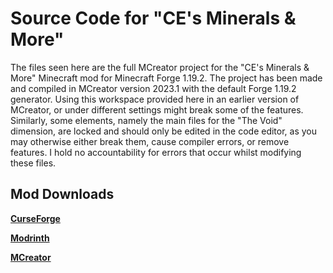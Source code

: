 # Source Code for "CE's Minerals & More"
The files seen here are the full MCreator project for the "CE's Minerals & More" Minecraft mod for Minecraft Forge 1.19.2. The project has been made and compiled in MCreator version 2023.1 with the default Forge 1.19.2 generator. Using this workspace provided here in an earlier version of MCreator, or under different settings might break some of the features. Similarly, some elements, namely the main files for the "The Void" dimension, are locked and should only be edited in the code editor, as you may otherwise either break them, cause compiler errors, or remove features. I hold no accountability for errors that occur whilst modifying these files.

## Mod Downloads
**[CurseForge](https://www.curseforge.com/minecraft/mc-mods/ces-minerals-more)**

**[Modrinth](https://modrinth.com/mod/cemm)**

**[MCreator](https://mcreator.net/modification/97656/ces-minerals-more)**
